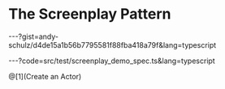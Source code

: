 # The Screenplay Pattern

---?gist=andy-schulz/d4de15a1b56b7795581f88fba418a79f&lang=typescript

---?code=src/test/screenplay_demo_spec.ts&lang=typescript


@[1](Create an Actor)
